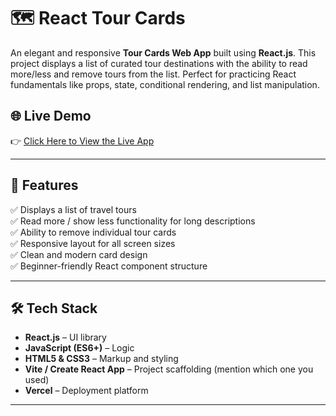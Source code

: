 # 🗺️ React Tour Cards

An elegant and responsive **Tour Cards Web App** built using **React.js**. This project displays a list of curated tour destinations with the ability to read more/less and remove tours from the list. Perfect for practicing React fundamentals like props, state, conditional rendering, and list manipulation.

## 🌐 Live Demo

👉 [Click Here to View the Live App](https://react-tour-cards.vercel.app)

---

## 🚀 Features

✅ Displays a list of travel tours  
✅ Read more / show less functionality for long descriptions  
✅ Ability to remove individual tour cards  
✅ Responsive layout for all screen sizes  
✅ Clean and modern card design  
✅ Beginner-friendly React component structure  

---

## 🛠️ Tech Stack

- **React.js** – UI library
- **JavaScript (ES6+)** – Logic
- **HTML5 & CSS3** – Markup and styling
- **Vite / Create React App** – Project scaffolding (mention which one you used)
- **Vercel** – Deployment platform

---


